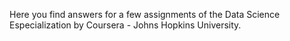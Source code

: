 Here you find answers for a few assignments of the Data Science Especialization by  Coursera - Johns Hopkins University.
